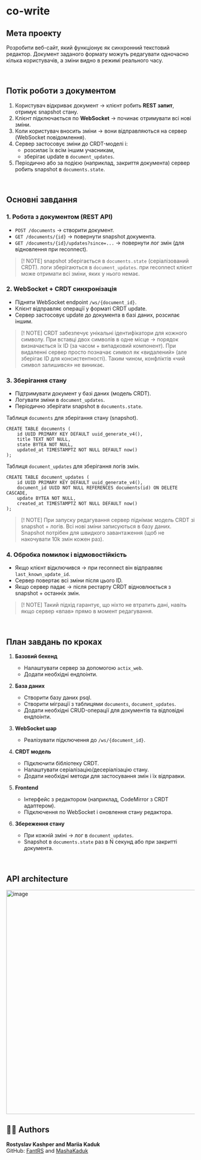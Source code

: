 # co-write

## Мета проекту
Розробити веб-сайт, який функціонує як синхронний текстовий редактор. 
Документ заданого формату можуть редагувати одночасно кілька користувачів,
а зміни видно в режимі реального часу.

<br>


## Потік роботи з документом

1. Користувач відкриває документ → клієнт робить **REST запит**, отримує snapshot стану.
2. Клієнт підключається по **WebSocket** → починає отримувати всі нові зміни.
3. Коли користувач вносить зміни → вони відправляються на сервер (WebSocket повідомлення).
4. Сервер застосовує зміни до CRDT-моделі і:
    - розсилає їх всім іншим учасникам,
    - зберігає update в `document_updates`.
5. Періодично або за подією (наприклад, закриття документа) сервер робить snapshot в `documents.state`.

<br>

## Основні завдання

### 1. Робота з документом (REST API)

* `POST /documents` → створити документ.
* `GET /documents/{id}` → повернути snapshot документа.
* `GET /documents/{id}/updates?since=...` → повернути лог змін (для відновлення при reconnect).


> [! NOTE]
> snapshot зберігається в `documents.state` (серіалізований CRDT).
> логи зберігаються в `document_updates`.
> при reconnect клієнт може отримати всі зміни, яких у нього немає.


### 2. WebSocket + CRDT синхронізація

* Підняти WebSocket endpoint `/ws/{document_id}`.
* Клієнт відправляє операції у форматі CRDT update.
* Сервер застосовує update до документа в базі даних, розсилає іншим.

> [! NOTE]
> CRDT забезпечує унікальні ідентифікатори для кожного символу.
> При вставці двох символів в одне місце → порядок визначається їх ID (за часом + випадковий компонент).
> При видаленні сервер просто позначає символ як «видалений» (але зберігає ID для консистентності).
> Таким чином, конфліктів «чий символ залишився» не виникає.


### 3. Зберігання стану

* Підтримувати документ у базі даних (модель CRDT).
* Логувати зміни в `document_updates`.
* Періодично зберігати snapshot в `documents.state`.

Таблиця `documents` для зберігання стану (snapshot).

```
CREATE TABLE documents (
    id UUID PRIMARY KEY DEFAULT uuid_generate_v4(),
    title TEXT NOT NULL,
    state BYTEA NOT NULL,
    updated_at TIMESTAMPTZ NOT NULL DEFAULT now()
);
```

Таблиця `document_updates` для зберігання логів змін.
  
```
CREATE TABLE document_updates (
    id UUID PRIMARY KEY DEFAULT uuid_generate_v4(),
    document_id UUID NOT NULL REFERENCES documents(id) ON DELETE CASCADE,
    update BYTEA NOT NULL,
    created_at TIMESTAMPTZ NOT NULL DEFAULT now()
);
```

> [! NOTE]
> При запуску редагування сервер піднімає модель CRDT зі snapshot + логів.
> Всі нові зміни записуються в базу даних.
> Snapshot потрібен для швидкого завантаження (щоб не накочувати 10k змін кожен раз).


### 4. Обробка помилок і відмовостійкість

* Якщо клієнт відключився → при reconnect він відправляє `last_known_update_id`.
* Сервер повертає всі зміни після цього ID.
* Якщо сервер падає → після рестарту CRDT відновлюється з snapshot + останніх змін.

> [! NOTE] 
> Такий підхід гарантує, що ніхто не втратить дані, навіть якщо сервер «впав» прямо в момент редагування.

<br>

## План завдань по кроках

1. **Базовий бекенд**

   * Налаштувати сервер за допомогою `actix_web`.
   * Додати необхідні ендпоінти.

2. **База даних**

   * Створити базу даних psql.
   * Створити міграції з таблицями `documents`, `document_updates`.
   * Додати необхідні CRUD-операції для документів та відповідні ендпоінти.

3. **WebSocket шар**

   * Реалізувати підключення до `/ws/{document_id}`.

4. **CRDT модель**

   * Підключити бібліотеку CRDT.
   * Налаштувати серіалізацію/десеріалізацію стану.
   * Додати необхідні методи для застосування змін і їх відправки.

5. **Frontend**

   * Інтерфейс з редактором (наприклад, CodeMirror з CRDT адаптером).
   * Підключення по WebSocket і оновлення стану редактора.

6. **Збереження стану**

   * При кожній зміні → лог в `document_updates`.
   * Snapshot в `documents.state` раз в N секунд або при закритті документа.

<br>

## API architecture
<img width="845" height="597" alt="image" src="https://github.com/user-attachments/assets/28130406-b104-4ee6-b779-9bc3d0184717" />

<br>


## 👨‍💻 Authors
**Rostyslav Kashper and Mariia Kaduk**  
GitHub: [FantRS](https://github.com/FantRS) and [MashaKaduk](https://github.com/MashaKaduk)
